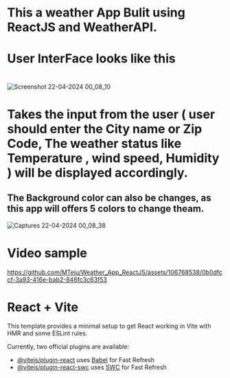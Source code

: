 # This a weather App Bulit using ReactJS and WeatherAPI.
#
# User InterFace looks like this

#
![Screenshot 22-04-2024 00_08_10](https://github.com/MTeju/Weather_App_ReactJS/assets/106768538/0f5cee82-0c0d-4951-b72b-bca55dcd4cea)
#

# Takes the input from the user ( user should enter the City name or Zip Code, The weather status like Temperature , wind speed, Humidity ) will be displayed accordingly.

## The Background color can also be changes, as this app will offers 5 colors to change theam.

![Captures 22-04-2024 00_08_38](https://github.com/MTeju/Weather_App_ReactJS/assets/106768538/9a812671-6619-447d-b27c-3b9981ec0e53)

# 

# Video sample
https://github.com/MTeju/Weather_App_ReactJS/assets/106768538/0b0dfccf-3a93-416e-bab2-846fc3c63f53
#


# React + Vite

This template provides a minimal setup to get React working in Vite with HMR and some ESLint rules.

Currently, two official plugins are available:

- [@vitejs/plugin-react](https://github.com/vitejs/vite-plugin-react/blob/main/packages/plugin-react/README.md) uses [Babel](https://babeljs.io/) for Fast Refresh
- [@vitejs/plugin-react-swc](https://github.com/vitejs/vite-plugin-react-swc) uses [SWC](https://swc.rs/) for Fast Refresh
